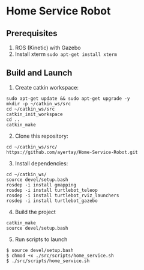 # Home Service Robot

## Prerequisites
1. ROS (Kinetic) with Gazebo
2. Install xterm `sudo apt-get install xterm`

## Build and Launch
1. Create catkin workspace:
```
sudo apt-get update && sudo apt-get upgrade -y
mkdir -p ~/catkin_ws/src
cd ~/catkin_ws/src
catkin_init_workspace
cd ..
catkin_make
```

2. Clone this repository:

```
cd ~/catkin_ws/src/
https://github.com/ayertay/Home-Service-Robot.git
```

3. Install dependencies:

```
cd ~/catkin_ws/
source devel/setup.bash
rosdep -i install gmapping
rosdep -i install turtlebot_teleop
rosdep -i install turtlebot_rviz_launchers
rosdep -i install turtlebot_gazebo
```

4. Build the project
```
catkin_make
source devel/setup.bash
```

5. Run scripts to launch
```
$ source devel/setup.bash
$ chmod +x ./src/scripts/home_service.sh
$ ./src/scripts/home_service.sh
```
